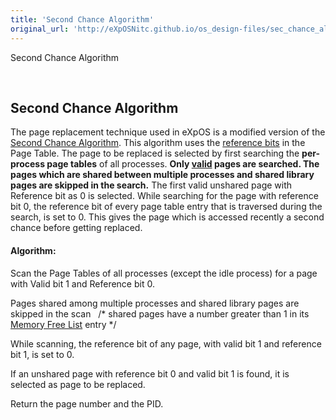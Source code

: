 ```yaml
---
title: 'Second Chance Algorithm'
original_url: 'http://eXpOSNitc.github.io/os_design-files/sec_chance_algo.html'
---
```








Second Chance Algorithm


































 



























  
  
  






Second Chance Algorithm
-----------------------


  

  

The page replacement technique used in eXpOS is a modified version of the [Second Chance Algorithm](http://en.wikipedia.org/wiki/Page_replacement_algorithm#Second-chance). This algorithm uses the [reference bits](process_table#per_page_table) in the Page Table. The page to be replaced is selected by first searching the **per-process page tables** of all processes. **Only [valid](process_table.html#per_page_table) pages are searched. The pages which are shared between multiple processes and shared library pages are skipped in the search.** The first valid unshared page with Reference bit as 0 is selected. While searching for the page with reference bit 0, the reference bit of every page table entry that is traversed during the search, is set to 0. This gives the page which is accessed recently a second chance before getting replaced. 


  

#### Algorithm:


Scan the Page Tables of all processes (except the idle process) for a page with Valid bit 1 and Reference bit 0.


Pages shared among multiple processes and shared library pages are skipped in the scan   /* shared pages have a number greater than 1 in its [Memory Free List](mem_ds.html#mem_free_list) entry */


While scanning, the reference bit of any page, with valid bit 1 and reference bit 1, is set to 0. 


If an unshared page with reference bit 0 and valid bit 1 is found, it is selected as page to be replaced.


Return the page number and the PID.














































